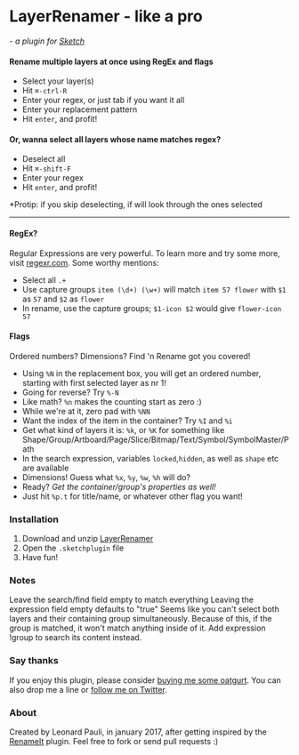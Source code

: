 # LayerRenamer - like a pro
*- a plugin for [Sketch](https://sketchapp.com/)*

#### Rename multiple layers at once using RegEx and flags
- Select your layer(s)
- Hit `⌘-ctrl-R`
- Enter your regex, or just tab if you want it all
- Enter your replacement pattern
- Hit `enter`, and profit!

#### Or, wanna select all layers whose name matches regex?
- Deselect all 
- Hit `⌘-shift-F`
- Enter your regex
- Hit `enter`, and profit!

*Protip: if you skip deselecting, if will look through the ones selected

---

#### RegEx?
Regular Expressions are very powerful. To learn more and try some more, visit [regexr.com](http://regexr.com). Some worthy mentions:
- Select all `.+`
- Use capture groups `item (\d+) (\w+)` will match `item 57 flower` with `$1` as `57` and `$2` as `flower`
- In rename, use the capture groups; `$1-icon $2` would give `flower-icon 57`

#### Flags
Ordered numbers? Dimensions? Find 'n Rename got you covered!
- Using `%N` in the replacement box, you will get an ordered number, starting with first selected layer as nr 1!
- Going for reverse? Try `%-N`
- Like math? `%n` makes the counting start as zero :)
- While we're at it, zero pad with `%NN`
- Want the index of the item in the container? Try `%I` and `%i`
- Get what kind of layers it is: `%k`, or `%K` for something like Shape/Group/Artboard/Page/Slice/Bitmap/Text/Symbol/SymbolMaster/Path
- In the search expression, variables `locked`,`hidden`, as well as `shape` etc are available
- Dimensions! Guess what `%x`, `%y`, `%w`, `%h` will do?
- Ready? *Get the container/group's properties as well!*
- Just hit `%p.t` for title/name, or whatever other flag you want!


### Installation
1. Download and unzip [LayerRenamer](https://github.com/LeonardPauli/LayerRenamer/archive/master.zip)
2. Open the `.sketchplugin` file
3. Have fun!

### Notes
Leave the search/find field empty to match everything
Leaving the expression field empty defaults to "true"
Seems like you can't select both layers and their containing group simultaneously. Because of this, if the group is matched, it won't match anything inside of it. Add expression !group to search its content instead.
 
### Say thanks
If you enjoy this plugin, please consider [buying me some oatgurt](https://www.paypal.me/leonardpauli/5). You can also drop me a line or [follow  me on Twitter](http://twitter.com/leonardpauli).

### About
Created by Leonard Pauli, in january 2017, after getting inspired by the [RenameIt](https://github.com/rodi01/RenameIt) plugin. Feel free to fork or send pull requests :)